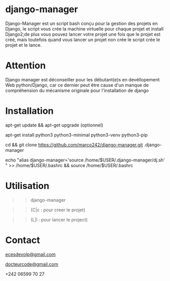 # django-manager

Django-Manager est un script bash conçu pour la gestion des projets en Django, le script vous crée la machine virtuelle pour chaque projet et install Django2;de plus vous pouvez lancer votre projet une fois que le projet est créé, mais toutefois quand vous lancer un projet non crée le script crée le projet et le lance.

# Attention 
Django manager est déconseiller pour les débutant(e)s en devéllopement Web python/Django,
car ce dernier peut être cause d'un manque de compréhension du mécanisme originale pour l'installation de django

# Installation

apt-get update && apt-get upgrade (optionnel) 

apt-get install python3 python3-minimal python3-venv python3-pip 

cd && git clone https://github.com/marco242/django-manager.git .django-manager 

echo "alias django-manager='source /home/$USER/.django-manager/dj.sh' " >> /home/$USER/.bashrc && source /home/$USER/.bashrc

# Utilisation

>> django-manager 

>> (C|c : pour creer le projet)

>> (L|l : pour lancer le project)

# Contact

ecesdevolp@gmail.com

docteurcode@gmail.com

+242 06599 70 27
